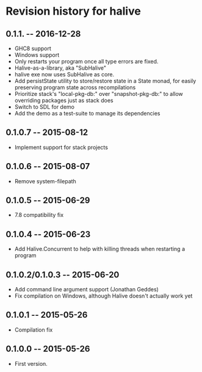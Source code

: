 # Revision history for halive

## 0.1.1.  -- 2016-12-28
* GHC8 support
* Windows support
* Only restarts your program once all type errors are fixed.
* Halive-as-a-library, aka "SubHalive"
* halive exe now uses SubHalive as core.
* Add persistState utility to store/restore state in a State monad, for easily preserving program state across recompilations
* Prioritize stack's "local-pkg-db:" over "snapshot-pkg-db:" to allow overriding packages just as stack does
* Switch to SDL for demo
* Add the demo as a test-suite to manage its dependencies

## 0.1.0.7  -- 2015-08-12
* Implement support for stack projects

## 0.1.0.6  -- 2015-08-07
* Remove system-filepath

## 0.1.0.5  -- 2015-06-29
* 7.8 compatibility fix

## 0.1.0.4  -- 2015-06-23
* Add Halive.Concurrent to help with killing threads when restarting a program

## 0.1.0.2/0.1.0.3  -- 2015-06-20
* Add command line argument support (Jonathan Geddes)
* Fix compilation on Windows, although Halive doesn't actually work yet

## 0.1.0.1  -- 2015-05-26
* Compilation fix

## 0.1.0.0  -- 2015-05-26

* First version.
